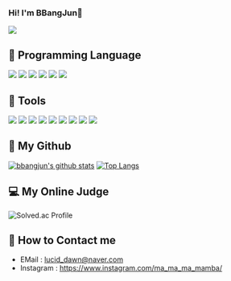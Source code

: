 ### Hi! I'm BBangJun👋 
<a href="https://hits.seeyoufarm.com"><img src="https://hits.seeyoufarm.com/api/count/incr/badge.svg?url=https%3A%2F%2Fgithub.com%2Fbbang-jun&count_bg=%2366C41F&title_bg=%23000000&icon=github.svg&icon_color=%23FFFFFF&title=bbangjun&edge_flat=false"/></a>


🔨 Programming Language
- 
<a href="" target="_blank"><img src="https://img.shields.io/badge/Kotlin-0095D5?style=flat-square&logo=Kotlin&logoColor=white"/></a>
<a href="" target="_blank"><img src="https://img.shields.io/badge/java-%23ED8B00.svg?style=flat-square&logo=java&logoColor=white"/></a>
<a href="" target="_blank"><img src="https://img.shields.io/badge/C-A8B9CC?style=flat-square&logo=C&logoColor=white"/></a>
<a href="" target="_blank"><img src="https://img.shields.io/badge/C++-00599C?style=flat-square&logo=C%2B%2B&logoColor=white"/></a>
<a href="" target="_blank"><img src="https://img.shields.io/badge/html5-%23E34F26.svg?style=flat-square&logo=html5&logoColor=white"/></a>
<a href="" target="_blank"><img src="https://img.shields.io/badge/css3-%231572B6.svg?style=flat-square&logo=css3&logoColor=white"/></a>

🔧 Tools
- 
<a href="" target="_blank"><img src="https://img.shields.io/badge/git-%23F05033.svg?style=flat-square&logo=git&logoColor=white"/></a>
<a href="" target="_blank"><img src="https://img.shields.io/badge/github-%23121011.svg?style=flat-square&logo=github&logoColor=white"/></a>
<a href="" target="_blank"><img src="https://img.shields.io/badge/Android-3DDC84?style=flat-square&logo=Android&logoColor=white"/></a>
<a href="" target="_blank"><img src="https://img.shields.io/badge/Slack-4A154B?style=flat-square&logo=slack&logoColor=white"/></a>
<a href="" target="_blank"><img src="https://img.shields.io/badge/Notion-%23000000.svg?style=flat-square&logo=notion&logoColor=white"/></a>
<a href="" target="_blank"><img src="https://img.shields.io/badge/Visual%20Studio%20Code-0078d7.svg?style=flat-square&logo=visual-studio-code&logoColor=white"/></a>
<a href="" target="_blank"><img src="https://img.shields.io/badge/Visual%20Studio-5C2D91.svg?style=flat-square&logo=visual-studio&logoColor=white"/></a>
<a href="" target="_blank"><img src="https://img.shields.io/badge/Eclipse-FE7A16.svg?style=flat-square&logo=Eclipse&logoColor=white"/></a>
<a href="" target="_blank"><img src="https://img.shields.io/badge/IntelliJIDEA-000000.svg?style=flat-square&logo=intellij-idea&logoColor=white"/></a>

💾 My Github
- 
[![bbangjun's github stats](https://github-readme-stats.vercel.app/api?username=bbang-jun&count_private=true&custom_title=bbang-jun's&nbsp;github&nbsp;&bg_color=30,ffd700,FFFFF0,e7bd42&title_color=392f31&text_color=392f31)](https://github.com/bbang-jun/github-readme-stats) 
[![Top Langs](https://github-readme-stats.vercel.app/api/top-langs/?username=bbang-jun)](https://github.com/bbang-jun/github-readme-stats)

💻 My Online Judge
- 
![Solved.ac Profile](http://mazassumnida.wtf/api/v2/generate_badge?boj=bjkang402)
  
💬 How to Contact me
- 
- EMail : <lucid_dawn@naver.com>
- Instagram : https://www.instagram.com/ma_ma_ma_mamba/


<!--
**bbang-jun/bbang-jun** is a ✨ _special_ ✨ repository because its `README.md` (this file) appears on your GitHub profile.
Here are some ideas to get you started:
- 🔭 I’m currently working on ...
- 🌱 I’m currently learning ...
- 👯 I’m looking to collaborate on ...
- 🤔 I’m looking for help with ...
- 💬 Ask me about ...
- 📫 How to reach me: ...
- 😄 Pronouns: ...
- ⚡ Fun fact: ...
-->
